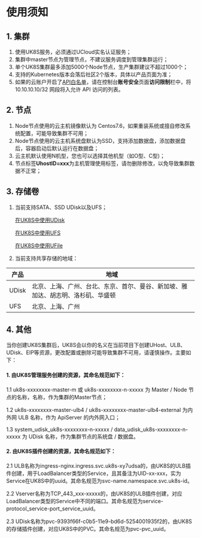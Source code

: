 # 使用须知


## 1. 集群

1. 使用UK8S服务，必须通过UCloud实名认证服务；
2. 集群中master节点为管理节点，不建议服务调度到管理集群运行；
3. 单个UK8S集群最多添加5000个Node节点，生产集群建议不超过1000个；
4. 支持的Kubernetes版本会落后社区2个版本，具体以产品页面为准；
5. 如果的云账户开启了[API白名单](https://console.ucloud.cn/uaccount/userinfo)，请在控制台**账号安全**页面**访问限制**栏中，将 10.10.10.10/32 网段将入允许 API 访问的列表。

## 2. 节点

1. Node节点使用的云主机镜像默认为 Centos7.6，如果重装系统或擅自修改系统配置，可能导致集群不可用；
2. Node节点使用的云主机系统盘默认为SSD，支持添加数据盘，添加数据盘后，容器启动后默认运行在数据盘；
3. 云主机默认使用N机型，您也可以选择其他机型（如O型、C型)；
4. 节点标签**UhostID=xxx**为主机管理使用标签，请勿删除修改，以免导致集群数据不正常；

## 3. 存储卷

1. 当前支持SATA、SSD UDisk以及UFS；

    [在UK8S中使用UDisk](uk8s/volume/udisk)

    [在UK8S中使用UFS](uk8s/volume/ufs)

    [在UK8S中使用UFile](uk8s/volume/ufile)

2. 当前支持共享存储的地域：

|产品|地域|
|--|--|
|UDisk|北京、上海、广州、台北、东京、首尔、曼谷、新加坡、雅加达、胡志明、洛杉矶、华盛顿|
|UFS|北京、上海、广州|

## 4. 其他

当你创建UK8S集群后，UK8S会以你的名义在当前项目下创建UHost、ULB、UDisk、EIP等资源，更改配置或删除可能导致集群不可用，请谨慎操作。主要如下：

#### 1. 由UK8S管理服务创建的资源，其命名规范如下：

1.1 uk8s-xxxxxxxx-master-m 或 uk8s-xxxxxxxx-n-xxxxx 为 Master / Node 节点的名称，名称，作为集群的Master节点；

1.2 uk8s-xxxxxxxx-master-ulb4 / uk8s-xxxxxxxx-master-ulb4-external 为内外网 ULB 名称，作为 ApiServer 的内外网入口；

1.3 system_udisk_uk8s-xxxxxxxx-n-xxxxx / data_udisk_uk8s-xxxxxxxx-n-xxxxx 为 UDisk 名称，作为集群节点的系统盘 / 数据盘。

#### 2. 由UK8S插件创建的资源，其命名规范如下：

2.1 ULB名称为ingress-nginx.ingress.svc.uk8s-xy7udsa的，由UK8S的ULB插件创建，用于LoadBalancer类型的Service，且其备注为UID-xx-xxx，实为Service在UK8S中的uuid。其命名规范为svc-name.namespace.svc.uk8s-id。

2.2 Vserver名称为TCP_443_xxx-xxxxx的，由UK8S的ULB插件创建，对应LoadBalancer类型的Service中不同的端口。其命名规范为service-protocol_service-port_service_uuid。

2.3 UDisk名称为pvc-9393f66f-c0b5-11e9-bd6d-5254001935f2的，由UK8S的存储插件创建，对应UK8S中的PVC。其命名规范为pvc-pvc_uuid。

